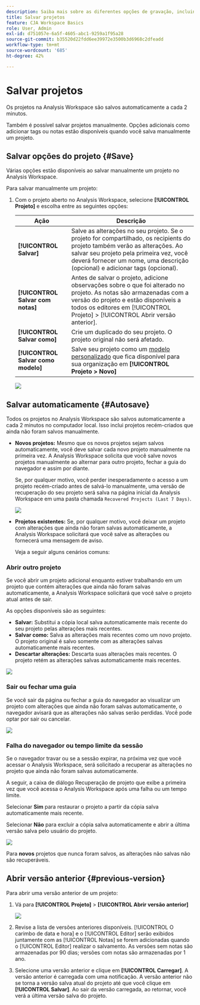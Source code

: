 ```yaml
---
description: Saiba mais sobre as diferentes opções de gravação, incluindo salvar automaticamente, salvar como, salvar como modelo e abrir versões anteriores.
title: Salvar projetos
feature: CJA Workspace Basics
role: User, Admin
exl-id: d751057e-6a5f-4605-abc1-9259a1f95a28
source-git-commit: b35520d22fdd6ee39972e3500b3d6968c2dfeadd
workflow-type: tm+mt
source-wordcount: '685'
ht-degree: 42%

---
```


# Salvar projetos

Os projetos na Analysis Workspace são salvos automaticamente a cada 2 minutos.

Também é possível salvar projetos manualmente. Opções adicionais como adicionar tags ou notas estão disponíveis quando você salva manualmente um projeto.

## Salvar opções do projeto {#Save}

Várias opções estão disponíveis ao salvar manualmente um projeto no Analysis Workspace.

Para salvar manualmente um projeto:

1. Com o projeto aberto no Analysis Workspace, selecione **[!UICONTROL Projeto]** e escolha entre as seguintes opções:

   | Ação | Descrição |
   |---|---| 
   | **[!UICONTROL Salvar]** | Salve as alterações no seu projeto. Se o projeto for compartilhado, os recipients do projeto também verão as alterações. Ao salvar seu projeto pela primeira vez, você deverá fornecer um nome, uma descrição (opcional) e adicionar tags (opcional). |
   | **[!UICONTROL Salvar com notas]** | Antes de salvar o projeto, adicione observações sobre o que foi alterado no projeto. As notas são armazenadas com a versão do projeto e estão disponíveis a todos os editores em [!UICONTROL Projeto] > [!UICONTROL Abrir versão anterior]. |
   | **[!UICONTROL Salvar como]** | Crie um duplicado do seu projeto. O projeto original não será afetado. |
   | **[!UICONTROL Salvar como modelo]** | Salve seu projeto como um [modelo personalizado](https://experienceleague.adobe.com/docs/analytics/analyze/analysis-workspace/build-workspace-project/starter-projects.html?lang=pt-BR) que fica disponível para sua organização em **[!UICONTROL Projeto > Novo]** |

   ![](assets/save-project.png)

## Salvar automaticamente {#Autosave}

Todos os projetos no Analysis Workspace são salvos automaticamente a cada 2 minutos no computador local. Isso inclui projetos recém-criados que ainda não foram salvos manualmente.

* **Novos projetos:** Mesmo que os novos projetos sejam salvos automaticamente, você deve salvar cada novo projeto manualmente na primeira vez. A Analysis Workspace solicita que você salve novos projetos manualmente ao alternar para outro projeto, fechar a guia do navegador e assim por diante.

   Se, por qualquer motivo, você perder inesperadamente o acesso a um projeto recém-criado antes de salvá-lo manualmente, uma versão de recuperação do seu projeto será salva na página inicial da Analysis Workspace em uma pasta chamada `Recovered Projects (Last 7 Days)`.

   ![](assets/recovered-folder.png)

* **Projetos existentes:** Se, por qualquer motivo, você deixar um projeto com alterações que ainda não foram salvas automaticamente, a Analysis Workspace solicitará que você salve as alterações ou fornecerá uma mensagem de aviso.

   Veja a seguir alguns cenários comuns:

### Abrir outro projeto

Se você abrir um projeto adicional enquanto estiver trabalhando em um projeto que contém alterações que ainda não foram salvas automaticamente, a Analysis Workspace solicitará que você salve o projeto atual antes de sair.

As opções disponíveis são as seguintes:

* **Salvar:** Substitui a cópia local salva automaticamente mais recente do seu projeto pelas alterações mais recentes.
* **Salvar como:** Salva as alterações mais recentes como um novo projeto. O projeto original é salvo somente com as alterações salvas automaticamente mais recentes.
* **Descartar alterações:** Descarta suas alterações mais recentes. O projeto retém as alterações salvas automaticamente mais recentes.

![](assets/existing-save.png)

### Sair ou fechar uma guia

Se você sair da página ou fechar a guia do navegador ao visualizar um projeto com alterações que ainda não foram salvas automaticamente, o navegador avisará que as alterações não salvas serão perdidas. Você pode optar por sair ou cancelar.

![](assets/browser-image.png)

### Falha do navegador ou tempo limite da sessão

Se o navegador travar ou se a sessão expirar, na próxima vez que você acessar o Analysis Workspace, será solicitado a recuperar as alterações no projeto que ainda não foram salvas automaticamente.

A seguir, a caixa de diálogo Recuperação de projeto que exibe a primeira vez que você acessa o Analysis Workspace após uma falha ou um tempo limite.

Selecionar **Sim** para restaurar o projeto a partir da cópia salva automaticamente mais recente.

Selecionar **Não** para excluir a cópia salva automaticamente e abrir a última versão salva pelo usuário do projeto.

![](assets/project-recovery.png)

Para **novos** projetos que nunca foram salvos, as alterações não salvas não são recuperáveis.

## Abrir versão anterior {#previous-version}

Para abrir uma versão anterior de um projeto:

1. Vá para **[!UICONTROL Projeto]** > **[!UICONTROL Abrir versão anterior]**

   ![](assets/previous-versions.png)

1. Revise a lista de versões anteriores disponíveis.
   [!UICONTROL O carimbo de data e hora] e o [!UICONTROL Editor] serão exibidos juntamente com as [!UICONTROL Notas] se forem adicionadas quando o [!UICONTROL Editor] realizar o salvamento. As versões sem notas são armazenadas por 90 dias; versões com notas são armazenadas por 1 ano.
1. Selecione uma versão anterior e clique em **[!UICONTROL Carregar]**.
A versão anterior é carregada com uma notificação. A versão anterior não se torna a versão salva atual do projeto até que você clique em **[!UICONTROL Salvar]**. Ao sair da versão carregada, ao retornar, você verá a última versão salva do projeto.
